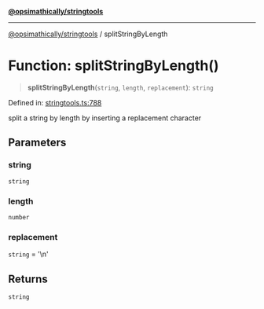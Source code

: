 [**@opsimathically/stringtools**](../README.md)

***

[@opsimathically/stringtools](../README.md) / splitStringByLength

# Function: splitStringByLength()

> **splitStringByLength**(`string`, `length`, `replacement`): `string`

Defined in: [stringtools.ts:788](https://github.com/opsimathically/stringtools/blob/19be7bae03961147b0747304375997adca8ccd4a/src/stringtools.ts#L788)

split a string by length by inserting a replacement character

## Parameters

### string

`string`

### length

`number`

### replacement

`string` = '\n'

## Returns

`string`
